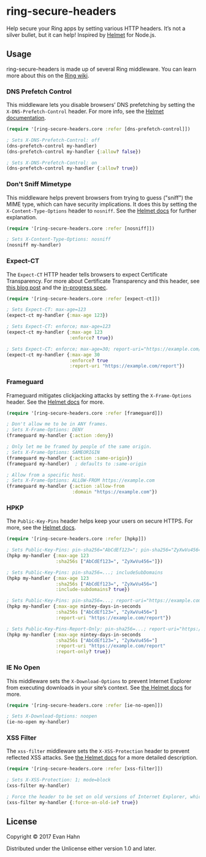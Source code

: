 # ring-secure-headers

Help secure your Ring apps by setting various HTTP headers. It’s not a silver bullet, but it can help! Inspired by [Helmet](https://helmetjs.github.io/) for Node.js.

## Usage

ring-secure-headers is made up of several Ring middleware. You can learn more about this on the [Ring wiki](https://github.com/ring-clojure/ring/wiki/Concepts#middleware).

### DNS Prefetch Control

This middleware lets you disable browsers’ DNS prefetching by setting the `X-DNS-Prefetch-Control` header. For more info, see the [Helmet documentation](https://helmetjs.github.io/docs/dns-prefetch-control/).

```clojure
(require '[ring-secure-headers.core :refer [dns-prefetch-control]])

; Sets X-DNS-Prefetch-Control: off
(dns-prefetch-control my-handler)
(dns-prefetch-control my-handler {:allow? false})

; Sets X-DNS-Prefetch-Control: on
(dns-prefetch-control my-handler {:allow? true})
```

### Don't Sniff Mimetype

This middleware helps prevent browsers from trying to guess ("sniff") the MIME type, which can have security implications. It does this by setting the `X-Content-Type-Options` header to `nosniff`. See the [Helmet docs](https://helmetjs.github.io/docs/dont-sniff-mimetype/) for further explanation.

```clojure
(require '[ring-secure-headers.core :refer [nosniff]])

; Sets X-Content-Type-Options: nosniff
(nosniff my-handler)
```

### Expect-CT

The `Expect-CT` HTTP header tells browsers to expect Certificate Transparency. For more about Certificate Transparency and this header, see [this blog post](https://scotthelme.co.uk/a-new-security-header-expect-ct/) and the [in-progress spec](https://datatracker.ietf.org/doc/draft-stark-expect-ct).

```clojure
(require '[ring-secure-headers.core :refer [expect-ct]])

; Sets Expect-CT: max-age=123
(expect-ct my-handler {:max-age 123})

; Sets Expect-CT: enforce; max-age=123
(expect-ct my-handler {:max-age 123
                       :enforce? true})

; Sets Expect-CT: enforce; max-age=30; report-uri="https://example.com/report"
(expect-ct my-handler {:max-age 30
                       :enforce? true
                       :report-uri "https://example.com/report"})
```

### Frameguard

Frameguard mitigates clickjacking attacks by setting the `X-Frame-Options` header. See the [Helmet docs](https://helmetjs.github.io/docs/frameguard/) for more.

```clojure
(require '[ring-secure-headers.core :refer [frameguard]])

; Don't allow me to be in ANY frames.
; Sets X-Frame-Options: DENY
(frameguard my-handler {:action :deny})

; Only let me be framed by people of the same origin.
; Sets X-Frame-Options: SAMEORIGIN
(frameguard my-handler {:action :same-origin})
(frameguard my-handler)  ; defaults to :same-origin

; Allow from a specific host.
; Sets X-Frame-Options: ALLOW-FROM https://example.com
(frameguard my-handler {:action :allow-from
                        :domain "https://example.com"})
```

### HPKP

The `Public-Key-Pins` header helps keep your users on secure HTTPS. For more, see the [Helmet docs](https://helmetjs.github.io/docs/hpkp/).

```clojure
(require '[ring-secure-headers.core :refer [hpkp]])

; Sets Public-Key-Pins: pin-sha256="AbCdEf123="; pin-sha256="ZyXwVu456="; max-age: 123
(hpkp my-handler {:max-age 123
                  :sha256s ["AbCdEf123=", "ZyXwVu456="]})

; Sets Public-Key-Pins: pin-sha256=...; includeSubDomains
(hpkp my-handler {:max-age 123
                  :sha256s ["AbCdEf123=", "ZyXwVu456="]
                  :include-subdomains? true})

; Sets Public-Key-Pins: pin-sha256=...; report-uri="https://example.com/report"
(hpkp my-handler {:max-age nintey-days-in-seconds
                  :sha256s ["AbCdEf123=", "ZyXwVu456="]
                  :report-uri "https://example.com/report"})

; Sets Public-Key-Pins-Report-Only: pin-sha256=...; report-uri="https://example.com/report"
(hpkp my-handler {:max-age nintey-days-in-seconds
                  :sha256s ["AbCdEf123=", "ZyXwVu456="]
                  :report-uri "https://example.com/report"
                  :report-only? true})
```

### IE No Open

This middleware sets the `X-Download-Options` to prevent Internet Explorer from executing downloads in your site’s context. See [the Helmet docs](https://helmetjs.github.io/docs/ienoopen/) for more.

```clojure
(require '[ring-secure-headers.core :refer [ie-no-open]])

; Sets X-Download-Options: noopen
(ie-no-open my-handler)
```

### XSS Filter

The `xss-filter` middleware sets the `X-XSS-Protection` header to prevent reflected XSS attacks. See [the Helmet docs](https://helmetjs.github.io/docs/xss-filter/) for a more detailed description.

```clojure
(require '[ring-secure-headers.core :refer [xss-filter]])

; Sets X-XSS-Protection: 1; mode=block
(xss-filter my-handler)

; Force the header to be set on old versions of Internet Explorer, which can have other security risks
(xss-filter my-handler {:force-on-old-ie? true})
```

## License

Copyright © 2017 Evan Hahn

Distributed under the Unlicense either version 1.0 and later.
